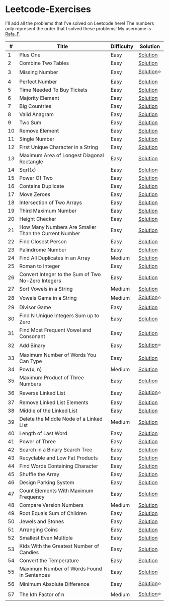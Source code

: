# Leetcode-Exercises

I'll add all the problems that I've solved on Leetcode here! The numbers only represent the order that I solved these problems! My username is [Rafa_F](https://leetcode.com/u/Rafa_F/).

|#|Title|Difficulty|Solution|
|---|---|---|---|
|1|Plus One|Easy|[Solution](https://leetcode.com/problems/plus-one/solutions/7124979/plus-one-beats-100-by-rafa_f-xpfh/)|
|2|Combine Two Tables|Easy|[Solution](https://leetcode.com/problems/combine-two-tables/solutions/7124984/combine-two-tables-by-rafa_f-ljob/)|
|3|Missing Number|Easy|[Solution](https://leetcode.com/problems/missing-number/solutions/7071907/missing-number-problem-by-rafa_f-40w2/)⭐|
|4|Perfect Number|Easy|[Solution](https://leetcode.com/problems/perfect-number/solutions/7124988/perfect-number-beats-91-by-rafa_f-ttxq/)|
|5|Time Needed To Buy Tickets|Easy|[Solution](https://leetcode.com/problems/time-needed-to-buy-tickets/solutions/7124993/time-needed-to-buy-tickets-by-rafa_f-tivi/)|
|6|Majority Element|Easy|[Solution](https://leetcode.com/problems/majority-element/solutions/7124999/majority-element-by-rafa_f-wm8k/)|
|7|Big Countries|Easy|[Solution](https://leetcode.com/problems/big-countries/solutions/7125004/big-countries-by-rafa_f-7h55/)|
|8|Valid Anagram|Easy|[Solution](https://leetcode.com/problems/valid-anagram/solutions/7124969/valid-anagram-by-rafa_f-ob5x/)|
|9|Two Sum|Easy|[Solution](https://leetcode.com/problems/two-sum/solutions/7124963/two-sum-by-rafa_f-nxr3/)|
|10|Remove Element|Easy|[Solution](https://leetcode.com/problems/remove-element/solutions/7125010/remove-element-beats-100-by-rafa_f-sic3/)|
|11|Single Number|Easy|[Solution](https://leetcode.com/problems/single-number/solutions/7125017/single-number-by-rafa_f-yh1i/)|
|12|First Unique Character in a String|Easy|[Solution](https://leetcode.com/problems/first-unique-character-in-a-string/solutions/7124958/first-unique-character-in-a-string-by-ra-bb19/)|
|13|Maximum Area of Longest Diagonal Rectangle|Easy|[Solution](https://leetcode.com/problems/maximum-area-of-longest-diagonal-rectangle/solutions/7125533/maximum-area-of-longest-diagonal-rectang-i9uh/)
|14|Sqrt(x)|Easy|[Solution](https://leetcode.com/problems/sqrtx/solutions/7125754/sqrtx-beats-100-by-rafa_f-j8za/)|
|15|Power Of Two|Easy|[Solution](https://leetcode.com/problems/power-of-two/solutions/7126359/power-of-two-beats-100-by-rafa_f-xcsa/)|
|16|Contains Duplicate|Easy|[Solution](https://leetcode.com/problems/contains-duplicate/solutions/7136219/contains-duplicate-beats-82-by-rafa_f-so5c/)|
|17|Move Zeroes|Easy|[Solution](https://leetcode.com/problems/move-zeroes/solutions/7145024/move-zeroes-by-rafa_f-23gn/)|
|18|Intersection of Two Arrays|Easy|[Solution](https://leetcode.com/problems/intersection-of-two-arrays/solutions/7145061/intersection-of-two-arrays-beats-100-by-38juj/)
|19|Third Maximum Number|Easy|[Solution](https://leetcode.com/problems/third-maximum-number/solutions/7145085/third-maximum-number-by-rafa_f-dxmm/)
|20|Height Checker|Easy|[Solution](https://leetcode.com/problems/height-checker/solutions/7145138/height-checker-beats-100-by-rafa_f-ypho/)
|21|How Many Numbers Are Smaller Than the Current Number|Easy|[Solution](https://leetcode.com/problems/how-many-numbers-are-smaller-than-the-current-number/solutions/7148177/how-many-numbers-are-smaller-than-the-cu-ds92/)
|22|Find Closest Person|Easy|[Solution](https://leetcode.com/problems/find-closest-person/solutions/7155786/find-closest-person-beats-100-by-rafa_f-nbcg/)|
|23|Palindrome Number|Easy|[Solution](https://leetcode.com/problems/palindrome-number/solutions/7159304/palindrome-number-by-rafa_f-jz4f/)|
|24|Find All Duplicates in an Array|Medium|[Solution](https://leetcode.com/problems/find-all-duplicates-in-an-array/solutions/7159495/find-all-duplicates-in-an-array-by-rafa_-9k2t/)
|25|Roman to Integer|Easy|[Solution](https://leetcode.com/problems/roman-to-integer/solutions/7161617/roman-to-integer-by-rafa_f-liwh/)|
|26|Convert Integer to the Sum of Two No-Zero Integers|Easy|[Solution](https://leetcode.com/problems/convert-integer-to-the-sum-of-two-no-zero-integers/solutions/7170088/convert-integer-to-the-sum-of-two-no-zer-uhws/)|
|27|Sort Vowels in a String|Medium|[Solution](https://leetcode.com/problems/sort-vowels-in-a-string/solutions/7179347/sort-vowels-in-a-string-by-rafa_f-zmzv/)|
|28|Vowels Game in a String|Medium|[Solution](https://leetcode.com/problems/vowels-game-in-a-string/solutions/7182624/vowels-game-in-a-string-by-rafa_f-mknm/)⭐|
|29|Divisor Game|Easy|[Solution](https://leetcode.com/problems/divisor-game/solutions/7182670/divisor-game-beats-100-by-rafa_f-h0vq/)|
|30|Find N Unique Integers Sum up to Zero|Easy|[Solution](https://leetcode.com/problems/find-n-unique-integers-sum-up-to-zero/solutions/7183344/1304-find-n-unique-integers-sum-up-to-ze-bonm/)|
|31|Find Most Frequent Vowel and Consonant|Easy|[Solution](https://leetcode.com/problems/find-most-frequent-vowel-and-consonant/solutions/7186899/find-most-frequent-vowel-and-consonant-b-sfe9/)|
|32|Add Binary|Easy|[Solution](https://leetcode.com/problems/add-binary/solutions/7187761/add-binary-c-by-rafa_f-4cks/)⭐|
|33|Maximum Number of Words You Can Type|Easy|[Solution](https://leetcode.com/problems/maximum-number-of-words-you-can-type/solutions/7190849/maximum-number-of-words-you-can-type-by-lt55l/)|
|34|Pow(x, n)|Medium|[Solution](https://leetcode.com/problems/powx-n/solutions/7193238/powx-n-by-rafa_f-kazl/)|
|35|Maximum Product of Three Numbers|Easy|[Solution](https://leetcode.com/problems/maximum-product-of-three-numbers/solutions/7197364/maximum-product-of-three-numbers-by-rafa-olgn/)|
|36|Reverse Linked List|Easy|[Solution](https://leetcode.com/problems/reverse-linked-list/solutions/7199849/reverse-linked-list-c-beats-100-by-rafa_-hhje/)⭐|
|37|Remove Linked List Elements|Easy|[Solution](https://leetcode.com/problems/remove-linked-list-elements/solutions/7202406/remove-linked-list-elements-c-beats-100-m9wgi/)|
|38|Middle of the Linked List|Easy|[Solution](https://leetcode.com/problems/middle-of-the-linked-list/solutions/7202479/middle-of-the-linked-list-beats-100-by-r-8zer/)|
|39|Delete the Middle Node of a Linked List|Medium|[Solution](https://leetcode.com/problems/delete-the-middle-node-of-a-linked-list/solutions/7202567/delete-the-middle-node-of-a-linked-list-3iekh/)|
|40|Length of Last Word|Easy|[Solution](https://leetcode.com/problems/length-of-last-word/solutions/7202872/length-of-last-word-beats-100-by-rafa_f-nyqu/)|
|41|Power of Three|Easy|[Solution](https://leetcode.com/problems/power-of-three/solutions/7205536/power-of-three-by-rafa_f-duca/)|
|42|Search in a Binary Search Tree|Easy|[Solution](https://leetcode.com/problems/search-in-a-binary-search-tree/solutions/7205814/search-in-a-binary-search-tree-by-rafa_f-xvca/)|
|43|Recyclable and Low Fat Products|Easy|[Solution](https://leetcode.com/problems/recyclable-and-low-fat-products/solutions/7206201/recyclable-and-low-fat-products-by-rafa_-r0zi/)|
|44|Find Words Containing Character|Easy|[Solution](https://leetcode.com/problems/find-words-containing-character/solutions/7209430/find-words-containing-character-by-rafa_-7u5c/)|
|45|Shuffle the Array|Easy|[Solution](https://leetcode.com/problems/shuffle-the-array/solutions/7209437/shuffle-the-array-by-rafa_f-v465/)|
|46|Design Parking System|Easy|[Solution](https://leetcode.com/problems/design-parking-system/solutions/7209517/design-parking-system-by-rafa_f-v0oi/)|
|47|Count Elements With Maximum Frequency|Easy|[Solution](https://leetcode.com/problems/count-elements-with-maximum-frequency/solutions/7215600/count-elements-with-maximum-frequency-be-eidb/)|
|48|Compare Version Numbers|Medium|[Solution](https://leetcode.com/problems/compare-version-numbers/solutions/7215638/compare-version-numbers-beats-100-by-raf-1ha5/)|
|49|Root Equals Sum of Children|Easy|[Solution](https://leetcode.com/problems/root-equals-sum-of-children/solutions/7217095/root-equals-sum-of-children-beats-100-by-ykl4/)|
|50|Jewels and Stones|Easy|[Solution](https://leetcode.com/problems/jewels-and-stones/solutions/7217102/jewels-and-stones-beats-100-by-rafa_f-2mho/)|
|51|Arranging Coins|Easy|[Solution](https://leetcode.com/problems/arranging-coins/solutions/7217169/arranging-coins-by-rafa_f-jnmq/)|
|52|Smallest Even Multiple|Easy|[Solution](https://leetcode.com/problems/smallest-even-multiple/solutions/7218630/smallest-even-multiple-beats-100-by-rafa-ouwx/)|
|53|Kids With the Greatest Number of Candies|Easy|[Solution](https://leetcode.com/problems/kids-with-the-greatest-number-of-candies/solutions/7218634/kids-with-the-greatest-number-of-candies-c4tg/)|
|54|Convert the Temperature|Easy|[Solution](https://leetcode.com/problems/convert-the-temperature/solutions/7220791/convert-the-temperature-beats-100-by-raf-ww40/)|
|55|Maximum Number of Words Found in Sentences|Easy|[Solution](https://leetcode.com/problems/maximum-number-of-words-found-in-sentences/solutions/7223680/maximum-number-of-words-found-in-sentenc-cij7/)|
|56|Minimum Absolute Difference|Easy|[Solution](https://leetcode.com/problems/minimum-absolute-difference/solutions/7225749/minimum-absolute-difference-memory-beats-x45v/)⭐|
|57|The kth Factor of n|Medium|[Solution](https://leetcode.com/problems/the-kth-factor-of-n/solutions/7225853/the-kth-factor-of-n-beats-100-by-rafa_f-sunc/)⭐|
